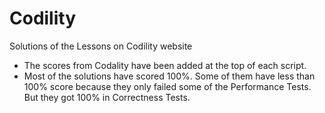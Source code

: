 # Codility
Solutions of the Lessons on Codility website

* The scores from Codality have been added at the top of each script.
* Most of the solutions have scored 100%. Some of them have less than 100% score because they only failed some of the Performance Tests. But they got 100% in Correctness Tests.
